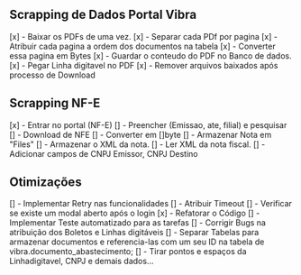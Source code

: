 ## Scrapping de Dados Portal Vibra

[x] - Baixar os PDFs de uma vez.
[x] - Separar cada PDf por pagina 
[x] - Atribuir cada pagina a ordem dos documentos na tabela
[x] - Converter essa pagina em Bytes 
[x] - Guardar o conteudo do PDF no Banco de dados.
[x] - Pegar Linha digitavel no PDF
[x] - Remover arquivos baixados após processo de Download


## Scrapping  NF-E
[x] - Entrar no portal (NF-E)
[] - Preencher (Emissao, ate, filial) e pesquisar
[] - Download de NFE
[] - Converter em []byte
[] - Armazenar Nota em "Files"
[] - Armazenar o XML da nota.
[] - Ler XML da nota fiscal. 
[] - Adicionar campos de CNPJ Emissor, CNPJ Destino


## Otimizações
[] - Implementar Retry nas funcionalidades
[] - Atribuir Timeout
[] - Verificar se existe um modal aberto após o login
[x] - Refatorar o Código
[] - Implementar Teste automatizado para as tarefas
[] - Corrigir Bugs na atribuição dos Boletos e Linhas digitáveis
[] - Separar Tabelas para armazenar documentos e referencia-las com um seu ID na tabela de  vibra.documento_abastecimento;
[] - Tirar pontos e espaços da Linhadigitavel, CNPJ e demais dados... 



